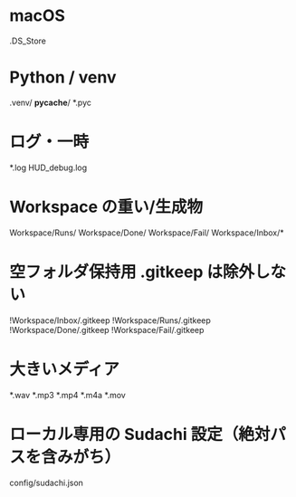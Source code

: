 # macOS
.DS_Store

# Python / venv
.venv/
__pycache__/
*.pyc

# ログ・一時
*.log
HUD_debug.log

# Workspace の重い/生成物
Workspace/Runs/
Workspace/Done/
Workspace/Fail/
Workspace/Inbox/*

# 空フォルダ保持用 .gitkeep は除外しない
!Workspace/Inbox/.gitkeep
!Workspace/Runs/.gitkeep
!Workspace/Done/.gitkeep
!Workspace/Fail/.gitkeep

# 大きいメディア
*.wav
*.mp3
*.mp4
*.m4a
*.mov

# ローカル専用の Sudachi 設定（絶対パスを含みがち）
config/sudachi.json